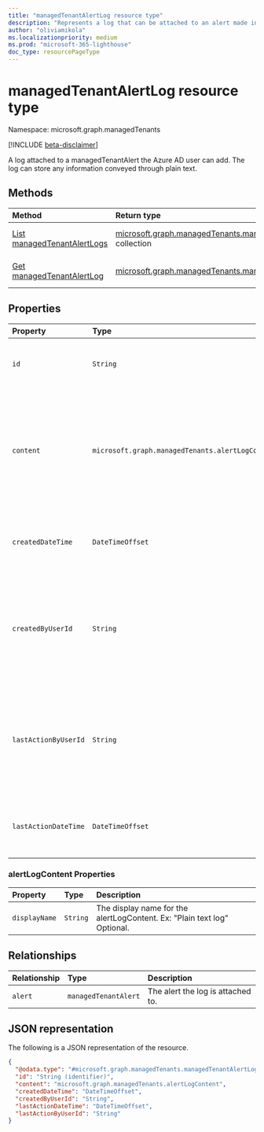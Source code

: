 ```yaml
---
title: "managedTenantAlertLog resource type"
description: "Represents a log that can be attached to an alert made in Microsoft 365 Lighthouse."
author: "oliviamikola"
ms.localizationpriority: medium
ms.prod: "microsoft-365-lighthouse"
doc_type: resourcePageType
---
```


# managedTenantAlertLog resource type

Namespace: microsoft.graph.managedTenants

[!INCLUDE [beta-disclaimer](../../includes/beta-disclaimer.md)]

A log attached to a managedTenantAlert the Azure AD user can add. The log can store any information conveyed through plain text. 

## Methods
|Method|Return type|Description|
|:---|:---|:---|
|[List managedTenantAlertLogs](../api/managedtenants-managedtenant-list-managedtenantalertlogs.md)|[microsoft.graph.managedTenants.managedTenantAlertLog](../resources/managedtenants-managedtenantalertlog.md) collection|Get a list of the [microsoft.graph.managedTenants.managedTenantAlertLog](../resources/managedtenants-managedtenantalertlog.md) objects and their properties.|
|[Get managedTenantAlertLog](../api/managedtenants-managedtenantalertlog-get.md)|[microsoft.graph.managedTenants.managedTenantAlertLog](../resources/managedtenants-managedtenantalertlog.md)|Read the properties and relationships of a [microsoft.graph.managedTenants.managedTenantAlertLog](../resources/managedtenants-managedtenantalertlog.md) object.|

## Properties
|Property|Type|Description|
|:---|:---|:---|
|`id`|`String`| The unique identifier of the alert log. Required. Read-only.|
|`content`|`microsoft.graph.managedTenants.alertLogContent`|The content of the log. Anyone adding a log can add plain text to be stored. Ex: "The alert was set off by a password change. The risk has been mitigated." Optional. |
|`createdDateTime`|`DateTimeOffset`| The date and time at which this entity was created. Optional. Read-only.|
|`createdByUserId`|`String`|  The Azure AD user id of the user who created this entity. Ex: "7123ee95-1dc9-4f0b-be17-84962987c9de" Optional. Read-only. |
|`lastActionByUserId`|`String`| The Azure AD user id of the user who last modified this entity. Ex: "d82f805d-171c-4989-9c1a-df5016961d13". Optional. Read-only.|
|`lastActionDateTime`|`DateTimeOffset`| The date and time at which this entity was last modified. Optional. Read-only.|

### alertLogContent Properties

| Property | Type | Description |
|:---|:---|:---|
| `displayName` | `String` | The display name for the alertLogContent. Ex: "Plain text log" Optional. |

## Relationships
|Relationship|Type|Description|
|:---|:---|:---|
|`alert`|`managedTenantAlert`|The alert the log is attached to.|

## JSON representation
The following is a JSON representation of the resource.
<!-- {
  "blockType": "resource",
  "keyProperty": "id",
  "@odata.type": "microsoft.graph.managedTenants.managedTenantAlertLog",
  "baseType": "microsoft.graph.entity",
  "openType": false
}
-->
``` json
{
  "@odata.type": "#microsoft.graph.managedTenants.managedTenantAlertLog",
  "id": "String (identifier)",
  "content": "microsoft.graph.managedTenants.alertLogContent",
  "createdDateTime": "DateTimeOffset",
  "createdByUserId": "String",
  "lastActionDateTime": "DateTimeOffset",
  "lastActionByUserId": "String"
}
```

